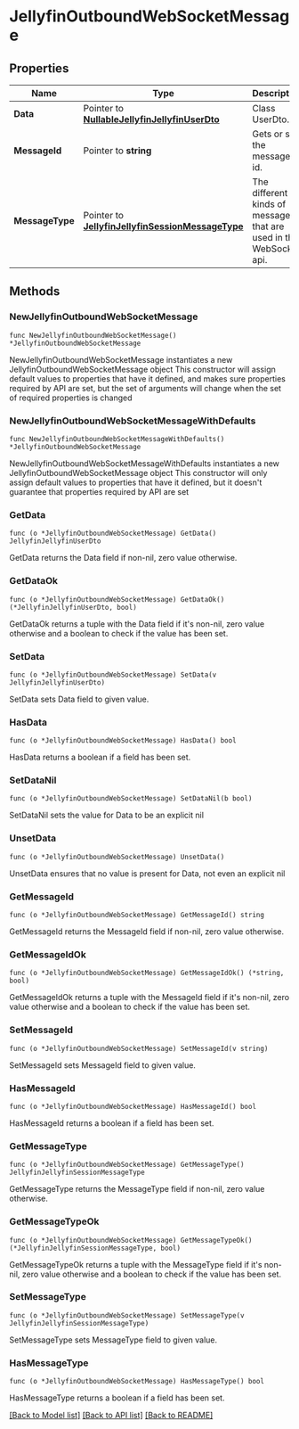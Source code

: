 # JellyfinOutboundWebSocketMessage

## Properties

Name | Type | Description | Notes
------------ | ------------- | ------------- | -------------
**Data** | Pointer to [**NullableJellyfinJellyfinUserDto**](JellyfinUserDto.md) | Class UserDto. | [optional] 
**MessageId** | Pointer to **string** | Gets or sets the message id. | [optional] 
**MessageType** | Pointer to [**JellyfinJellyfinSessionMessageType**](JellyfinSessionMessageType.md) | The different kinds of messages that are used in the WebSocket api. | [optional] [readonly] [default to JELLYFINJELLYFINSESSIONMESSAGETYPE_USER_UPDATED]

## Methods

### NewJellyfinOutboundWebSocketMessage

`func NewJellyfinOutboundWebSocketMessage() *JellyfinOutboundWebSocketMessage`

NewJellyfinOutboundWebSocketMessage instantiates a new JellyfinOutboundWebSocketMessage object
This constructor will assign default values to properties that have it defined,
and makes sure properties required by API are set, but the set of arguments
will change when the set of required properties is changed

### NewJellyfinOutboundWebSocketMessageWithDefaults

`func NewJellyfinOutboundWebSocketMessageWithDefaults() *JellyfinOutboundWebSocketMessage`

NewJellyfinOutboundWebSocketMessageWithDefaults instantiates a new JellyfinOutboundWebSocketMessage object
This constructor will only assign default values to properties that have it defined,
but it doesn't guarantee that properties required by API are set

### GetData

`func (o *JellyfinOutboundWebSocketMessage) GetData() JellyfinJellyfinUserDto`

GetData returns the Data field if non-nil, zero value otherwise.

### GetDataOk

`func (o *JellyfinOutboundWebSocketMessage) GetDataOk() (*JellyfinJellyfinUserDto, bool)`

GetDataOk returns a tuple with the Data field if it's non-nil, zero value otherwise
and a boolean to check if the value has been set.

### SetData

`func (o *JellyfinOutboundWebSocketMessage) SetData(v JellyfinJellyfinUserDto)`

SetData sets Data field to given value.

### HasData

`func (o *JellyfinOutboundWebSocketMessage) HasData() bool`

HasData returns a boolean if a field has been set.

### SetDataNil

`func (o *JellyfinOutboundWebSocketMessage) SetDataNil(b bool)`

 SetDataNil sets the value for Data to be an explicit nil

### UnsetData
`func (o *JellyfinOutboundWebSocketMessage) UnsetData()`

UnsetData ensures that no value is present for Data, not even an explicit nil
### GetMessageId

`func (o *JellyfinOutboundWebSocketMessage) GetMessageId() string`

GetMessageId returns the MessageId field if non-nil, zero value otherwise.

### GetMessageIdOk

`func (o *JellyfinOutboundWebSocketMessage) GetMessageIdOk() (*string, bool)`

GetMessageIdOk returns a tuple with the MessageId field if it's non-nil, zero value otherwise
and a boolean to check if the value has been set.

### SetMessageId

`func (o *JellyfinOutboundWebSocketMessage) SetMessageId(v string)`

SetMessageId sets MessageId field to given value.

### HasMessageId

`func (o *JellyfinOutboundWebSocketMessage) HasMessageId() bool`

HasMessageId returns a boolean if a field has been set.

### GetMessageType

`func (o *JellyfinOutboundWebSocketMessage) GetMessageType() JellyfinJellyfinSessionMessageType`

GetMessageType returns the MessageType field if non-nil, zero value otherwise.

### GetMessageTypeOk

`func (o *JellyfinOutboundWebSocketMessage) GetMessageTypeOk() (*JellyfinJellyfinSessionMessageType, bool)`

GetMessageTypeOk returns a tuple with the MessageType field if it's non-nil, zero value otherwise
and a boolean to check if the value has been set.

### SetMessageType

`func (o *JellyfinOutboundWebSocketMessage) SetMessageType(v JellyfinJellyfinSessionMessageType)`

SetMessageType sets MessageType field to given value.

### HasMessageType

`func (o *JellyfinOutboundWebSocketMessage) HasMessageType() bool`

HasMessageType returns a boolean if a field has been set.


[[Back to Model list]](../README.md#documentation-for-models) [[Back to API list]](../README.md#documentation-for-api-endpoints) [[Back to README]](../README.md)


